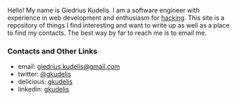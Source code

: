 Hello! My name is Giedrius Kudelis. I am a software engineer with experience
in web development and enthusiasm for <a target="_blank" href="https://en.wikipedia.org/wiki/Hacker_culture">hacking</a>.
This site is a repository of things I find interesting and want to write up
as well as a place to find my contacts. The best way by far to reach me is to
email me.

### Contacts and Other Links
- email: [giedrius.kudelis@gmail.com](mailto:giedrius.kudelis@gmail.com)
- twitter: <a target="_blank" href="https://twitter.com/gkudelis">@gkudelis</a>
- delicious: <a target="_blank" href="https://delicious.com/gkudelis">gkudelis</a>
- linkedin: <a target="_blank" href="https://uk.linkedin.com/in/gkudelis">gkudelis</a>
